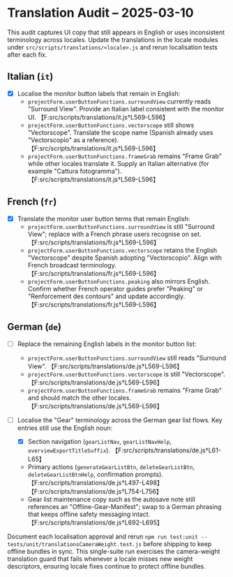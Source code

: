 # Translation Audit – 2025-03-10

This audit captures UI copy that still appears in English or uses inconsistent terminology across locales. Update the translations in the locale modules under `src/scripts/translations/<locale>.js` and rerun localisation tests after each fix.

## Italian (`it`)

- [x] Localise the monitor button labels that remain in English:
  - `projectForm.userButtonFunctions.surroundView` currently reads "Surround View". Provide an Italian label consistent with the monitor UI. 【F:src/scripts/translations/it.js†L569-L596】
  - `projectForm.userButtonFunctions.vectorscope` still shows "Vectorscope". Translate the scope name (Spanish already uses "Vectorscopio" as a reference). 【F:src/scripts/translations/it.js†L569-L596】
  - `projectForm.userButtonFunctions.frameGrab` remains "Frame Grab" while other locales translate it. Supply an Italian alternative (for example "Cattura fotogramma"). 【F:src/scripts/translations/it.js†L569-L596】

## French (`fr`)

- [x] Translate the monitor user button terms that remain English:
  - `projectForm.userButtonFunctions.surroundView` is still "Surround View"; replace with a French phrase users recognise on set. 【F:src/scripts/translations/fr.js†L569-L596】
  - `projectForm.userButtonFunctions.vectorscope` retains the English "Vectorscope" despite Spanish adopting "Vectorscopio". Align with French broadcast terminology. 【F:src/scripts/translations/fr.js†L569-L596】
  - `projectForm.userButtonFunctions.peaking` also mirrors English. Confirm whether French operator guides prefer "Peaking" or "Renforcement des contours" and update accordingly. 【F:src/scripts/translations/fr.js†L569-L596】

## German (`de`)

- [ ] Replace the remaining English labels in the monitor button list:
  - `projectForm.userButtonFunctions.surroundView` still reads "Surround View". 【F:src/scripts/translations/de.js†L569-L596】
  - `projectForm.userButtonFunctions.vectorscope` is still "Vectorscope". 【F:src/scripts/translations/de.js†L569-L596】
  - `projectForm.userButtonFunctions.frameGrab` remains "Frame Grab" and should match the other locales. 【F:src/scripts/translations/de.js†L569-L596】

- [ ] Localise the "Gear" terminology across the German gear list flows. Key entries still use the English noun:
  - [x] Section navigation (`gearListNav`, `gearListNavHelp`, `overviewExportTitleSuffix`). 【F:src/scripts/translations/de.js†L61-L65】
  - Primary actions (`generateGearListBtn`, `deleteGearListBtn`, `deleteGearListBtnHelp`, confirmation prompts). 【F:src/scripts/translations/de.js†L497-L498】【F:src/scripts/translations/de.js†L754-L756】
  - Gear list maintenance copy such as the autosave note still references an "Offline-Gear-Manifest"; swap to a German phrasing that keeps offline safety messaging intact. 【F:src/scripts/translations/de.js†L692-L695】

Document each localisation approval and rerun `npm run test:unit -- tests/unit/translationsCameraWeight.test.js` before shipping to keep offline bundles in sync. This single-suite run exercises the camera-weight translation guard that fails whenever a locale misses new weight descriptors, ensuring locale fixes continue to protect offline bundles.
